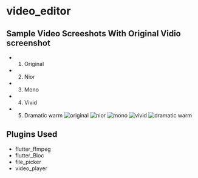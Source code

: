 # video_editor

## Sample Video Screeshots With Original Vidio screenshot
- 1. Original
- 2. Nior
- 3. Mono
- 4. Vivid
- 5. Dramatic warm
![original](https://user-images.githubusercontent.com/31379541/158367867-a30d0fc7-be2b-4ad2-8f03-11ada0372815.jpeg)
![nior](https://user-images.githubusercontent.com/31379541/158368023-554fd121-1774-4a27-9280-89140074cb7c.jpeg)
![mono](https://user-images.githubusercontent.com/31379541/158368059-59a7ce66-b946-48c5-8cf1-574d8b14e990.jpeg)
![vivid](https://user-images.githubusercontent.com/31379541/158368091-9a3b5725-7c1c-45c4-86e8-5d2a255c8208.jpeg)
![dramatic warm](https://user-images.githubusercontent.com/31379541/158368098-0c69adcd-7c94-44b6-9c8e-16fde3119971.jpeg)

## Plugins Used

- flutter_ffmpeg
- flutter_Bloc
- file_picker
- video_player
